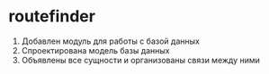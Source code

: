 # routefinder

1) Добавлен модуль для работы с базой данных
2) Спроектирована модель базы данных
3) Объявлены все сущности и организованы связи между ними

